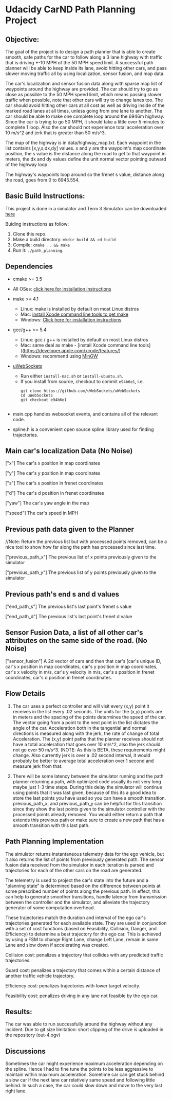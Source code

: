 # Udacidy CarND Path Planning Project

## Objective: 

The goal of the project is to design a path planner that is able to create smooth, safe paths for the car to follow along a 3 lane highway with traffic that is driving +-10 MPH of the 50 MPH speed limit. A successful path planner will be able to keep inside its lane, avoid hitting other cars, and pass slower moving traffic all by using localization, sensor fusion, and map data.

The car's localization and sensor fusion data along with sparse map list of waypoints around the highway are provided. The car should try to go as close as possible to the 50 MPH speed limit, which means passing slower traffic when possible, note that other cars will try to change lanes too. The car should avoid hitting other cars at all cost as well as driving inside of the marked road lanes at all times, unless going from one lane to another. The car should be able to make one complete loop around the 6946m highway. Since the car is trying to go 50 MPH, it should take a little over 5 minutes to complete 1 loop. Also the car should not experience total acceleration over 10 m/s^2 and jerk that is greater than 50 m/s^3.

The map of the highway is in data/highway_map.txt. Each waypoint in the list contains [x,y,s,dx,dy] values. x and y are the waypoint's map coordinate position, the s value is the distance along the road to get to that waypoint in meters, the dx and dy values define the unit normal vector pointing outward of the highway loop.

The highway's waypoints loop around so the frenet s value, distance along the road, goes from 0 to 6945.554.

## Basic Build Instructions:

This project is done in a simulator and Term 3 Simulator can be downloaded [here](https://github.com/udacity/self-driving-car-sim/releases)

Buiding instructions as follow:
1. Clone this repo.
2. Make a build directory: `mkdir build && cd build`
3. Compile: `cmake .. && make`
4. Run it: `./path_planning`.

## Dependencies 

* cmake >= 3.5
 * All OSes: [click here for installation instructions](https://cmake.org/install/)
* make >= 4.1
  * Linux: make is installed by default on most Linux distros
  * Mac: [install Xcode command line tools to get make](https://developer.apple.com/xcode/features/)
  * Windows: [Click here for installation instructions](http://gnuwin32.sourceforge.net/packages/make.htm)
* gcc/g++ >= 5.4
  * Linux: gcc / g++ is installed by default on most Linux distros
  * Mac: same deal as make - [install Xcode command line tools]((https://developer.apple.com/xcode/features/)
  * Windows: recommend using [MinGW](http://www.mingw.org/)
* [uWebSockets](https://github.com/uWebSockets/uWebSockets)
  * Run either `install-mac.sh` or `install-ubuntu.sh`.
  * If you install from source, checkout to commit `e94b6e1`, i.e.
    ```
    git clone https://github.com/uWebSockets/uWebSockets 
    cd uWebSockets
    git checkout e94b6e1
   ```
* main.cpp handles websocket events, and contains all of the relevant code.

* spline.h is a convenient open source spline library used for finding trajectories.

## Main car's localization Data (No Noise)

["x"] The car's x position in map coordinates

["y"] The car's y position in map coordinates

["s"] The car's s position in frenet coordinates

["d"] The car's d position in frenet coordinates

["yaw"] The car's yaw angle in the map

["speed"] The car's speed in MPH

## Previous path data given to the Planner
//Note: Return the previous list but with processed points removed, can be a nice tool to show how far along
the path has processed since last time. 

["previous_path_x"] The previous list of x points previously given to the simulator

["previous_path_y"] The previous list of y points previously given to the simulator

## Previous path's end s and d values

["end_path_s"] The previous list's last point's frenet s value

["end_path_d"] The previous list's last point's frenet d value

## Sensor Fusion Data, a list of all other car's attributes on the same side of the road. (No Noise)

["sensor_fusion"] A 2d vector of cars and then that car's [car's unique ID, car's x position in map coordinates, car's y position in map coordinates, car's x velocity in m/s, car's y velocity in m/s, car's s position in frenet coordinates, car's d position in frenet coordinates. 

## Flow Details 

1. The car uses a perfect controller and will visit every (x,y) point it receives in the list every .02 seconds. The units for the (x,y) points are in meters and the spacing of the points determines the speed of the car. The vector going from a point to the next point in the list dictates the angle of the car. Acceleration both in the tangential and normal directions is measured along with the jerk, the rate of change of total Acceleration. The (x,y) point paths that the planner receives should not have a total acceleration that goes over 10 m/s^2, also the jerk should not go over 50 m/s^3. (NOTE: As this is BETA, these requirements might change. Also currently jerk is over a .02 second interval, it would probably be better to average total acceleration over 1 second and measure jerk from that.

2. There will be some latency between the simulator running and the path planner returning a path, with optimized code usually its not very long maybe just 1-3 time steps. During this delay the simulator will continue using points that it was last given, because of this its a good idea to store the last points you have used so you can have a smooth transition. previous_path_x, and previous_path_y can be helpful for this transition since they show the last points given to the simulator controller with the processed points already removed. You would either return a path that extends this previous path or make sure to create a new path that has a smooth transition with this last path.
      
## Path Planning Implementation

The simulator returns instantaneous telemetry data for the ego vehicle, but it also returns the list of points from previously generated path. The sensor fusion data received from the simulator in each iteration is parsed and trajectories for each of the other cars on the road are generated. 

The telemetry is used to project the car's state into the future and a "planning state" is determined based on the difference between points at some prescribed number of points along the previous path. In effect, this can help to generate smoother transitions, handle latency from transmission between the controller and the simulator, and alleviate the trajectory generator of some computation overhead.

These trajectories match the duration and interval of the ego car's trajectories generated for each available state. They  are used in conjunction with a set of cost functions (based on Feasibility, Collision, Danger, and Efficiency) to determine a best trajectory for the ego car. This is achieved by using a FSM to change Right Lane, change Left Lane, remain in same Lane and slow down if accelerating was created. 

Collision cost: penalizes a trajectory that collides with any predicted traffic trajectories.

Guard cost: penalizes a trajectory that comes within a certain distance of another traffic vehicle trajectory.

Efficiency cost: penalizes trajectories with lower target velocity.

Feasibility cost: penalizes driving in any lane not feasible by the ego car.

## Results: 
The car was able to run successfully around the highway without any incident. Due to git size limitation: short clipping of the drive is uploaded in the repository (out-4.ogv)

## Discussions
Sometimes the car might experience maximum acceleration depending on the spline. Hence I had to fine tune the points to be less aggressive to maintain within maximum acceleration. Sometime car can get stuck behind a slow car if the next lane car relatively same speed and following little behind. In such a case, the car could slow down and move to the very last right lane.  